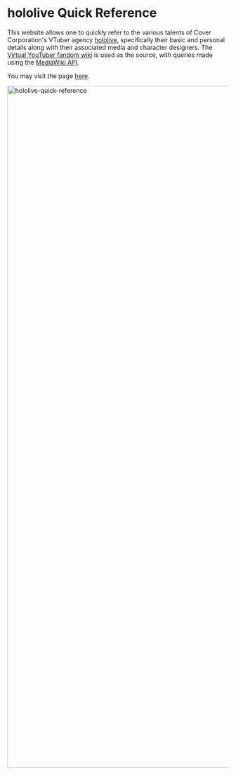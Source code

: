 # hololive Quick Reference
This website allows one to quickly refer to the various talents of Cover Corporation's VTuber agency [hololive](https://en.hololive.tv/), specifically their basic and personal details along with their associated media and character designers. The [Virtual YouTuber fandom wiki](https://virtualyoutuber.fandom.com/wiki/Virtual_YouTuber_Wiki) is used as the source, with queries made using the [MediaWiki API](https://www.mediawiki.org/wiki/API:Main_page).

You may visit the page [here](https://monkonius.github.io/hololive-quick-reference/).

<img width="1552" alt="hololive-quick-reference" src="https://github.com/monkonius/hololive-quick-reference/assets/65208909/a19d96d9-fe22-4c79-b3a9-353c0a1c3ce6">
